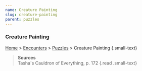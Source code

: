 ```yaml
---
name: Creature Painting
slug: creature-painting
parent: puzzles
---
```

### Creature Painting
[Home](dm-operations-center) > [Encounters](encounters-menu) > [Puzzles](puzzles) > Creature Painting {.small-text}

> **Sources** <br/>
> Tasha's Cauldron of Everything, p. 172
{.read .small-text}
